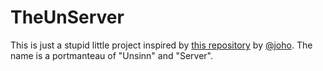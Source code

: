 # TheUnServer
This is just a stupid little project inspired by [this repository](https://github.com/joho/7XX-rfc) by [@joho](https://github.com/joho/). The name is a portmanteau of "Unsinn" and "Server".